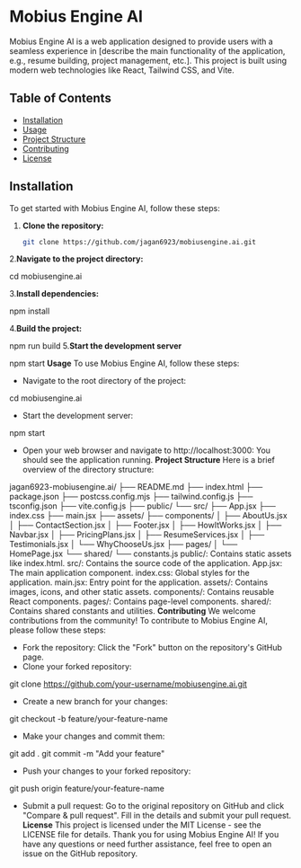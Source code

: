 # Mobius Engine AI

Mobius Engine AI is a web application designed to provide users with a seamless experience in [describe the main functionality of the application, e.g., resume building, project management, etc.]. This project is built using modern web technologies like React, Tailwind CSS, and Vite.

## Table of Contents
- [Installation](#installation)
- [Usage](#usage)
- [Project Structure](#project-structure)
- [Contributing](#contributing)
- [License](#license)

## Installation

To get started with Mobius Engine AI, follow these steps:

1. **Clone the repository:**
   ```bash
   git clone https://github.com/jagan6923/mobiusengine.ai.git

2.**Navigate to the project directory:**

cd mobiusengine.ai


3.**Install dependencies:**

npm install

4.**Build the project:**

npm run build
5.**Start the development server**

npm start
**Usage**
To use Mobius Engine AI, follow these steps:
- Navigate to the root directory of the project:

cd mobiusengine.ai
- Start the development server:

npm start
- Open your web browser and navigate to http://localhost:3000:
You should see the application running.
**Project Structure**
Here is a brief overview of the directory structure:

jagan6923-mobiusengine.ai/
├── README.md
├── index.html
├── package.json
├── postcss.config.mjs
├── tailwind.config.js
├── tsconfig.json
├── vite.config.js
├── public/
└── src/
    ├── App.jsx
    ├── index.css
    ├── main.jsx
    ├── assets/
    ├── components/
    │   ├── AboutUs.jsx
    │   ├── ContactSection.jsx
    │   ├── Footer.jsx
    │   ├── HowItWorks.jsx
    │   ├── Navbar.jsx
    │   ├── PricingPlans.jsx
    │   ├── ResumeServices.jsx
    │   ├── Testimonials.jsx
    │   └── WhyChooseUs.jsx
    ├── pages/
    │   └── HomePage.jsx
    └── shared/
        └── constants.js
public/: Contains static assets like index.html.
src/: Contains the source code of the application.
App.jsx: The main application component.
index.css: Global styles for the application.
main.jsx: Entry point for the application.
assets/: Contains images, icons, and other static assets.
components/: Contains reusable React components.
pages/: Contains page-level components.
shared/: Contains shared constants and utilities.
**Contributing**
We welcome contributions from the community! To contribute to Mobius Engine AI, please follow these steps:
- Fork the repository:
Click the "Fork" button on the repository's GitHub page.
- Clone your forked repository:

git clone https://github.com/your-username/mobiusengine.ai.git
- Create a new branch for your changes:

git checkout -b feature/your-feature-name
- Make your changes and commit them:

git add .
git commit -m "Add your feature"
- Push your changes to your forked repository:

git push origin feature/your-feature-name
- Submit a pull request:
Go to the original repository on GitHub and click "Compare & pull request".
Fill in the details and submit your pull request.
**License**
This project is licensed under the MIT License - see the LICENSE file for details.
Thank you for using Mobius Engine AI! If you have any questions or need further assistance, feel free to open an issue on the GitHub repository.


